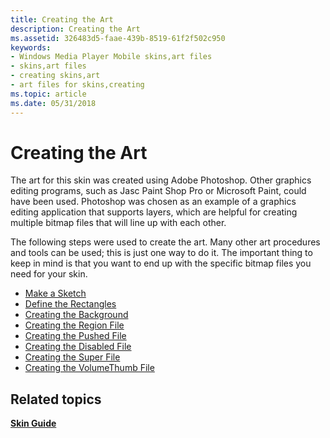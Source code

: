 ```yaml
---
title: Creating the Art
description: Creating the Art
ms.assetid: 326483d5-faae-439b-8519-61f2f502c950
keywords:
- Windows Media Player Mobile skins,art files
- skins,art files
- creating skins,art
- art files for skins,creating
ms.topic: article
ms.date: 05/31/2018
---
```


# Creating the Art

The art for this skin was created using Adobe Photoshop. Other graphics editing programs, such as Jasc Paint Shop Pro or Microsoft Paint, could have been used. Photoshop was chosen as an example of a graphics editing application that supports layers, which are helpful for creating multiple bitmap files that will line up with each other.

The following steps were used to create the art. Many other art procedures and tools can be used; this is just one way to do it. The important thing to keep in mind is that you want to end up with the specific bitmap files you need for your skin.

-   [Make a Sketch](make-a-sketch.md)
-   [Define the Rectangles](define-the-rectangles.md)
-   [Creating the Background](creating-the-background.md)
-   [Creating the Region File](creating-the-region-file.md)
-   [Creating the Pushed File](creating-the-pushed-file.md)
-   [Creating the Disabled File](creating-the-disabled-file.md)
-   [Creating the Super File](creating-the-super-file.md)
-   [Creating the VolumeThumb File](creating-the-volumethumb-file.md)

## Related topics

<dl> <dt>

[**Skin Guide**](skin-guide.md)
</dt> </dl>

 

 




